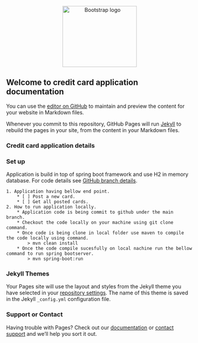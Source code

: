 <p align="center">
  <a href="https://getbootstrap.com/">
    <img src="https://getbootstrap.com/docs/5.0/assets/brand/bootstrap-logo-shadow.png" alt="Bootstrap logo" width="200" height="165">
  </a>
</p>

## Welcome to credit card application documentation

You can use the [editor on GitHub](https://github.com/priyanka-sharma15/credit-card-application/edit/gh-pages/index.md) to maintain and preview the content for your website in Markdown files.

Whenever you commit to this repository, GitHub Pages will run [Jekyll](https://jekyllrb.com/) to rebuild the pages in your site, from the content in your Markdown files.

### Credit card application details
### Set up
Application is build in top of spring boot framework and use H2 in memory database.
For code details see [GitHub branch details](https://github.com/priyanka-sharma15/credit-card-application/tree/main).
```
1. Application having bellow end point. 
    * [ ] Post a new card.
    * [ ] Get all posted cards.
2. How to run application locally.
    * Application code is being commit to github under the main branch.
    * Checkout the code locally on your machine using git clone command.
    * Once code is being clone in local folder use maven to compile the code locally using command.
        > mvn clean install
    * Once the code compile sucesfully on local nachine run the bellow command to run spring bootserver.
        > mvn spring-boot:run
```

### Jekyll Themes

Your Pages site will use the layout and styles from the Jekyll theme you have selected in your [repository settings](https://github.com/priyanka-sharma15/credit-card-application/settings/pages). The name of this theme is saved in the Jekyll `_config.yml` configuration file.

### Support or Contact

Having trouble with Pages? Check out our [documentation](https://docs.github.com/categories/github-pages-basics/) or [contact support](https://support.github.com/contact) and we’ll help you sort it out.
